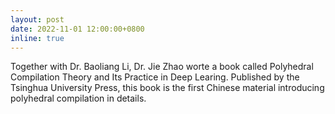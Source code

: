```yaml
---
layout: post
date: 2022-11-01 12:00:00+0800
inline: true
---
```


Together with Dr. Baoliang Li, Dr. Jie Zhao worte a book called <a href="https://item.jd.com/13531359.html" style="text-decoration: none">Polyhedral Compilation Theory and Its Practice in Deep Learing</a>. Published by the Tsinghua University Press, this book is the first Chinese material introducing polyhedral compilation in details.
